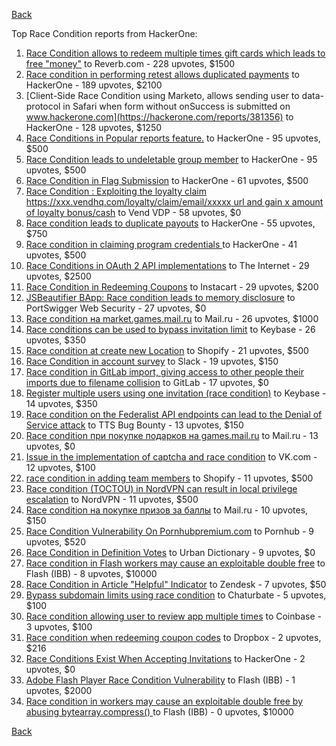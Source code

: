 [Back](../README.md)

Top Race Condition reports from HackerOne:

1. [Race Condition allows to redeem multiple times gift cards which leads to free "money"](https://hackerone.com/reports/759247) to Reverb.com - 228 upvotes, $1500
2. [Race condition in performing retest allows duplicated payments](https://hackerone.com/reports/429026) to HackerOne - 189 upvotes, $2100
3. [Client-Side Race Condition using Marketo, allows sending user to data-protocol in Safari when form without onSuccess is submitted on www.hackerone.com](https://hackerone.com/reports/381356) to HackerOne - 128 upvotes, $1250
4. [Race Conditions in Popular reports feature.](https://hackerone.com/reports/146845) to HackerOne - 95 upvotes, $500
5. [Race Condition leads to undeletable group member](https://hackerone.com/reports/604534) to HackerOne - 95 upvotes, $500
6. [Race Condition in Flag Submission](https://hackerone.com/reports/454949) to HackerOne - 61 upvotes, $500
7. [Race Condition : Exploiting the loyalty claim https://xxx.vendhq.com/loyalty/claim/email/xxxxx url and gain x amount of loyalty bonus/cash](https://hackerone.com/reports/331940) to Vend VDP - 58 upvotes, $0
8. [Race condition leads to duplicate payouts](https://hackerone.com/reports/220445) to HackerOne - 55 upvotes, $750
9. [Race condition in claiming program credentials ](https://hackerone.com/reports/488985) to HackerOne - 41 upvotes, $500
10. [Race Conditions in OAuth 2 API implementations](https://hackerone.com/reports/55140) to The Internet - 29 upvotes, $2500
11. [Race Condition in Redeeming Coupons](https://hackerone.com/reports/157996) to Instacart - 29 upvotes, $200
12. [JSBeautifier BApp: Race condition leads to memory disclosure](https://hackerone.com/reports/187134) to PortSwigger Web Security - 27 upvotes, $0
13. [Race condition на market.games.mail.ru](https://hackerone.com/reports/317557) to Mail.ru - 26 upvotes, $1000
14. [Race conditions can be used to bypass invitation limit](https://hackerone.com/reports/115007) to Keybase - 26 upvotes, $350
15. [Race condition at create new Location](https://hackerone.com/reports/413759) to Shopify - 21 upvotes, $500
16. [Race Condition in account survey](https://hackerone.com/reports/165570) to Slack - 19 upvotes, $150
17. [Race condition in GitLab import, giving access to other people their imports due to filename collision](https://hackerone.com/reports/214028) to GitLab - 17 upvotes, $0
18. [Register multiple users using one invitation (race condition)](https://hackerone.com/reports/148609) to Keybase - 14 upvotes, $350
19. [Race condition on the Federalist API endpoints can lead to the Denial of Service attack](https://hackerone.com/reports/249319) to TTS Bug Bounty - 13 upvotes, $150
20. [Race condition при покупке подарков на games.mail.ru](https://hackerone.com/reports/685432) to Mail.ru - 13 upvotes, $0
21. [Issue in the implementation of captcha and race condition](https://hackerone.com/reports/67562) to VK.com - 12 upvotes, $100
22. [race condition in adding team members](https://hackerone.com/reports/176127) to Shopify - 11 upvotes, $500
23. [Race condition (TOCTOU) in NordVPN can result in local privilege escalation](https://hackerone.com/reports/768110) to NordVPN - 11 upvotes, $500
24. [Race condition на покупке призов за баллы](https://hackerone.com/reports/700833) to Mail.ru - 10 upvotes, $150
25. [Race Condition Vulnerability On Pornhubpremium.com](https://hackerone.com/reports/183624) to Pornhub - 9 upvotes, $520
26. [Race Condition in Definition Votes](https://hackerone.com/reports/152717) to Urban Dictionary - 9 upvotes, $0
27. [Race condition in Flash workers may cause an exploitabl​e double free](https://hackerone.com/reports/37240) to Flash (IBB) - 8 upvotes, $10000
28. [Race Condition in Article "Helpful" Indicator](https://hackerone.com/reports/109485) to Zendesk - 7 upvotes, $50
29. [Bypass subdomain limits using race condition](https://hackerone.com/reports/395351) to Chaturbate - 5 upvotes, $100
30. [Race condition allowing user to review app multiple times](https://hackerone.com/reports/106360) to Coinbase - 3 upvotes, $100
31. [Race condition when redeeming coupon codes](https://hackerone.com/reports/59179) to Dropbox - 2 upvotes, $216
32. [Race Conditions Exist When Accepting Invitations](https://hackerone.com/reports/119354) to HackerOne - 2 upvotes, $0
33. [Adobe Flash Player Race Condition Vulnerability](https://hackerone.com/reports/119657) to Flash (IBB) - 1 upvotes, $2000
34. [Race condition in workers may cause an exploitable double free by abusing bytearray.compress()  ](https://hackerone.com/reports/47227) to Flash (IBB) - 0 upvotes, $10000


[Back](../README.md)